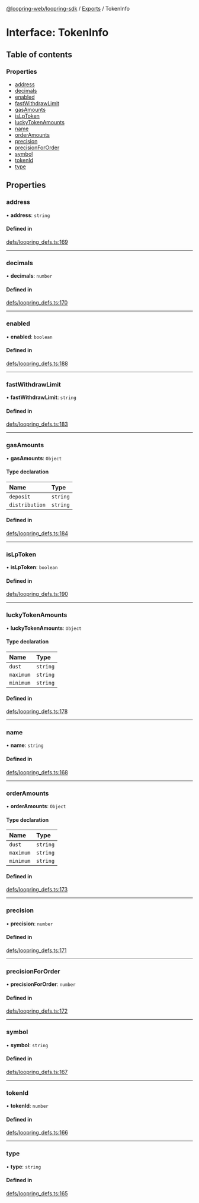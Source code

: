 [@loopring-web/loopring-sdk](../README.md) / [Exports](../modules.md) / TokenInfo

# Interface: TokenInfo

## Table of contents

### Properties

- [address](TokenInfo.md#address)
- [decimals](TokenInfo.md#decimals)
- [enabled](TokenInfo.md#enabled)
- [fastWithdrawLimit](TokenInfo.md#fastwithdrawlimit)
- [gasAmounts](TokenInfo.md#gasamounts)
- [isLpToken](TokenInfo.md#islptoken)
- [luckyTokenAmounts](TokenInfo.md#luckytokenamounts)
- [name](TokenInfo.md#name)
- [orderAmounts](TokenInfo.md#orderamounts)
- [precision](TokenInfo.md#precision)
- [precisionForOrder](TokenInfo.md#precisionfororder)
- [symbol](TokenInfo.md#symbol)
- [tokenId](TokenInfo.md#tokenid)
- [type](TokenInfo.md#type)

## Properties

### address

• **address**: `string`

#### Defined in

[defs/loopring_defs.ts:169](https://github.com/Loopring/loopring_sdk/blob/ea87b1c/src/defs/loopring_defs.ts#L169)

___

### decimals

• **decimals**: `number`

#### Defined in

[defs/loopring_defs.ts:170](https://github.com/Loopring/loopring_sdk/blob/ea87b1c/src/defs/loopring_defs.ts#L170)

___

### enabled

• **enabled**: `boolean`

#### Defined in

[defs/loopring_defs.ts:188](https://github.com/Loopring/loopring_sdk/blob/ea87b1c/src/defs/loopring_defs.ts#L188)

___

### fastWithdrawLimit

• **fastWithdrawLimit**: `string`

#### Defined in

[defs/loopring_defs.ts:183](https://github.com/Loopring/loopring_sdk/blob/ea87b1c/src/defs/loopring_defs.ts#L183)

___

### gasAmounts

• **gasAmounts**: `Object`

#### Type declaration

| Name | Type |
| :------ | :------ |
| `deposit` | `string` |
| `distribution` | `string` |

#### Defined in

[defs/loopring_defs.ts:184](https://github.com/Loopring/loopring_sdk/blob/ea87b1c/src/defs/loopring_defs.ts#L184)

___

### isLpToken

• **isLpToken**: `boolean`

#### Defined in

[defs/loopring_defs.ts:190](https://github.com/Loopring/loopring_sdk/blob/ea87b1c/src/defs/loopring_defs.ts#L190)

___

### luckyTokenAmounts

• **luckyTokenAmounts**: `Object`

#### Type declaration

| Name | Type |
| :------ | :------ |
| `dust` | `string` |
| `maximum` | `string` |
| `minimum` | `string` |

#### Defined in

[defs/loopring_defs.ts:178](https://github.com/Loopring/loopring_sdk/blob/ea87b1c/src/defs/loopring_defs.ts#L178)

___

### name

• **name**: `string`

#### Defined in

[defs/loopring_defs.ts:168](https://github.com/Loopring/loopring_sdk/blob/ea87b1c/src/defs/loopring_defs.ts#L168)

___

### orderAmounts

• **orderAmounts**: `Object`

#### Type declaration

| Name | Type |
| :------ | :------ |
| `dust` | `string` |
| `maximum` | `string` |
| `minimum` | `string` |

#### Defined in

[defs/loopring_defs.ts:173](https://github.com/Loopring/loopring_sdk/blob/ea87b1c/src/defs/loopring_defs.ts#L173)

___

### precision

• **precision**: `number`

#### Defined in

[defs/loopring_defs.ts:171](https://github.com/Loopring/loopring_sdk/blob/ea87b1c/src/defs/loopring_defs.ts#L171)

___

### precisionForOrder

• **precisionForOrder**: `number`

#### Defined in

[defs/loopring_defs.ts:172](https://github.com/Loopring/loopring_sdk/blob/ea87b1c/src/defs/loopring_defs.ts#L172)

___

### symbol

• **symbol**: `string`

#### Defined in

[defs/loopring_defs.ts:167](https://github.com/Loopring/loopring_sdk/blob/ea87b1c/src/defs/loopring_defs.ts#L167)

___

### tokenId

• **tokenId**: `number`

#### Defined in

[defs/loopring_defs.ts:166](https://github.com/Loopring/loopring_sdk/blob/ea87b1c/src/defs/loopring_defs.ts#L166)

___

### type

• **type**: `string`

#### Defined in

[defs/loopring_defs.ts:165](https://github.com/Loopring/loopring_sdk/blob/ea87b1c/src/defs/loopring_defs.ts#L165)
